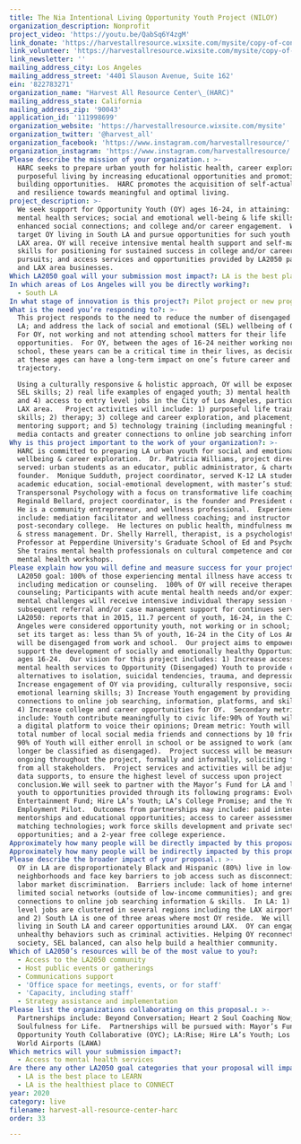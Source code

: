 ```yaml
---
title: The Nia Intentional Living Opportunity Youth Project (NILOY)
organization_description: Nonprofit
project_video: 'https://youtu.be/QabSq6Y4zgM'
link_donate: 'https://harvestallresource.wixsite.com/mysite/copy-of-contact'
link_volunteer: 'https://harvestallresource.wixsite.com/mysite/copy-of-contact'
link_newsletter: ''
mailing_address_city: Los Angeles
mailing_address_street: '4401 Slauson Avenue, Suite 162'
ein: '822783271'
organization_name: "Harvest All Resource Center\_(HARC)"
mailing_address_state: California
mailing_address_zip: '90043'
application_id: '111998699'
organization_website: 'https://harvestallresource.wixsite.com/mysite'
organization_twitter: '@harvest_all'
organization_facebook: 'https://www.instagram.com/harvestallresource/'
organization_instagram: 'https://www.instagram.com/harvestallresource/'
Please describe the mission of your organization.: >-
  HARC seeks to prepare urban youth for holistic health, career exploration, and
  purposeful living by increasing educational opportunities and promoting asset
  building opportunities.  HARC promotes the acquisition of self-actualization
  and resilience towards meaningful and optimal living.
project_description: >-
  We seek support for Opportunity Youth (OY) ages 16-24, in attaining: access to
  mental health services; social and emotional well-being & life skills;
  enhanced social connections; and college and/or career engagement.  We will
  target OY living in South LA and pursue opportunities for such youth in the
  LAX area. OY will receive intensive mental health support and self-management
  skills for positioning for sustained success in college and/or career
  pursuits; and access services and opportunities provided by LA2050 partners
  and LAX area businesses.
Which LA2050 goal will your submission most impact?: LA is the best place to LIVE
In which areas of Los Angeles will you be directly working?:
  - South LA
In what stage of innovation is this project?: Pilot project or new program (testing or implementing a new idea)
What is the need you’re responding to?: >-
  This project responds to the need to reduce the number of disengaged youth in
  LA; and address the lack of social and emotional (SEL) wellbeing of OY in LA. 
  For OY, not working and not attending school matters for their life
  opportunities.  For OY, between the ages of 16-24 neither working nor in
  school, these years can be a critical time in their lives, as decisions made
  at these ages can have a long-term impact on one’s future career and life
  trajectory. 

  Using a culturally responsive & holistic approach, OY will be exposed to: 1)
  SEL skills; 2) real life examples of engaged youth; 3) mental health services;
  and 4) access to entry level jobs in the City of Los Angeles, particularly the
  LAX area.   Project activities will include: 1) purposeful life training
  skills; 2) therapy; 3) college and career exploration, and placement; 4)
  mentoring support; and 5) technology training (including meaningful social
  media contacts and greater connections to online job searching information).  
Why is this project important to the work of your organization?: >-
  HARC is committed to preparing LA urban youth for social and emotional
  wellbeing & career exploration.  Dr. Patricia Williams, project director
  served: urban students as an educator, public administrator, & charter school
  founder.  Monique Sudduth, project coordinator, served K-12 LA students in
  academic education, social-emotional development, with master’s studies in
  Transpersonal Psychology with a focus on transformative life coaching .
  Reginald Bellard, project coordinator, is the founder and President of HARC. 
  He is a community entrepreneur, and wellness professional.  Experiences
  include: mediation facilitator and wellness coaching; and instructor in
  post-secondary college.  He lectures on public health, mindfulness meditation,
  & stress management. Dr. Shelly Harrell, therapist, is a psychologist and Full
  Professor at Pepperdine University's Graduate School of Ed and Psychology. 
  She trains mental health professionals on cultural competence and conducts
  mental health workshops. 
Please explain how you will define and measure success for your project.: >-
  LA2050 goal: 100% of those experiencing mental illness have access to services
  including medication or counseling.  100% of OY will receive therapeutic group
  counseling; Participants with acute mental health needs and/or experiencing
  mental challenges will receive intensive individual therapy session (with
  subsequent referral and/or case management support for continues services). 
  LA2050: reports that in 2015, 11.7 percent of youth, 16-24, in the City of Los
  Angeles were considered opportunity youth, not working or in school; and has
  set its target as: less than 5% of youth, 16-24 in the City of Los Angeles
  will be disengaged from work and school.  Our project aims to empower and
  support the development of socially and emotionally healthy Opportunity Youth,
  ages 16-24.  Our vision for this project includes: 1) Increase access to
  mental health services to Opportunity (Disengaged) Youth to provide community
  alternatives to isolation, suicidal tendencies, trauma, and depression; 2)
  Increase engagement of OY via providing, culturally responsive, social and
  emotional learning skills; 3) Increase Youth engagement by providing greater
  connections to online job searching, information, platforms, and skills; and
  4) Increase college and career opportunities for OY.  Secondary metrics
  include: Youth contribute meaningfully to civic life:90% of Youth will utilize
  a digital platform to voice their opinions; Dream metric: Youth will increase
  total number of local social media friends and connections by 10 friends; and
  90% of Youth will either enroll in school or be assigned to work (and no
  longer be classified as disengaged).  Project success will be measured,
  ongoing throughout the project, formally and informally, soliciting feedback
  from all stakeholders.  Project services and activities will be adjusted, as
  data supports, to ensure the highest level of success upon project
  conclusion.We will seek to partner with the Mayor’s Fund for LA and link our
  youth to opportunities provided through its following programs: Evolve
  Entertainment Fund; Hire LA’s Youth; LA’s College Promise; and the Youth
  Employment Pilot.  Outcomes from partnerships may include: paid internships,
  mentorships and educational opportunities; access to career assessment and job
  matching technologies; work force skills development and private sector job
  opportunities; and a 2-year free college experience.
Approximately how many people will be directly impacted by this proposal?: '30'
Approximately how many people will be indirectly impacted by this proposal?: ''
Please describe the broader impact of your proposal.: >-
  OY in LA are disproportionately Black and Hispanic (80%) live in low-income
  neighborhoods and face key barriers to job access such as disconnections and
  labor market discrimination.  Barriers include: lack of home internet access;
  limited social networks (outside of low-income communities); and greater
  connections to online job searching information & skills.  In LA: 1) entry
  level jobs are clustered in several regions including the LAX airport area;
  and 2) South LA is one of three areas where most OY reside.  We will target OY
  living in South LA and career opportunities around LAX.  OY can engage in
  unhealthy behaviors such as criminal activities. Helping OY reconnect to
  society, SEL balanced, can also help build a healthier community.
Which of LA2050’s resources will be of the most value to you?:
  - Access to the LA2050 community
  - Host public events or gatherings
  - Communications support
  - 'Office space for meetings, events, or for staff'
  - 'Capacity, including staff'
  - Strategy assistance and implementation
Please list the organizations collaborating on this proposal.: >-
  Partnerships include: Beyond Conversation; Heart 2 Soul Coaching Now; and
  Soulfulness for Life.  Partnerships will be pursued with: Mayor’s Fund for LA;
  Opportunity Youth Collaborative (OYC); LA:Rise; Hire LA’s Youth; Los Angeles
  World Airports (LAWA)
Which metrics will your submission impact?:
  - Access to mental health services
Are there any other LA2050 goal categories that your proposal will impact?:
  - LA is the best place to LEARN
  - LA is the healthiest place to CONNECT
year: 2020
category: live
filename: harvest-all-resource-center-harc
order: 33

---
```

